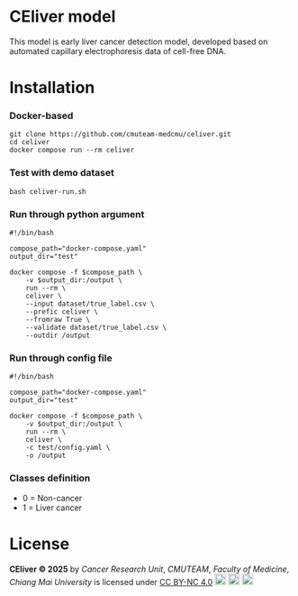 # CEliver model
This model is early liver cancer detection model, developed based on automated capillary electrophoresis data of cell-free DNA.

# Installation
### Docker-based
```
git clone https://github.com/cmuteam-medcmu/celiver.git
cd celiver
docker compose run --rm celiver
```

### Test with demo dataset
```
bash celiver-run.sh
```

### Run through python argument
```
#!/bin/bash

compose_path="docker-compose.yaml" 
output_dir="test"

docker compose -f $compose_path \
    -v $output_dir:/output \
    run --rm \
    celiver \
    --input dataset/true_label.csv \
    --prefic celiver \
    --fromraw True \
    --validate dataset/true_label.csv \
    --outdir /output
```

### Run through config file
```
#!/bin/bash

compose_path="docker-compose.yaml" 
output_dir="test"

docker compose -f $compose_path \
    -v $output_dir:/output \
    run --rm \
    celiver \
    -c test/config.yaml \
    -o /output
```

### Classes definition
- 0 = Non-cancer
- 1 = Liver cancer

# License
**CEliver © 2025** by _Cancer Research Unit_, _CMUTEAM_, _Faculty of Medicine_, _Chiang Mai University_ is licensed under <a href="https://creativecommons.org/licenses/by-nc/4.0/">CC BY-NC 4.0</a> <img src="https://mirrors.creativecommons.org/presskit/icons/cc.svg" width="20" height="20"> <img src="https://mirrors.creativecommons.org/presskit/icons/by.svg" width="20" height="20"> <img src="https://mirrors.creativecommons.org/presskit/icons/nc.svg" width="20" height="20"> 
